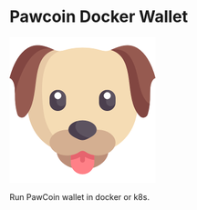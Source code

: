 # Pawcoin Docker Wallet

![Pawcoin Logo](https://github.com/boyroywax/pawcoin/raw/master/pawcoin_logo.png)

Run PawCoin wallet in docker or k8s.
